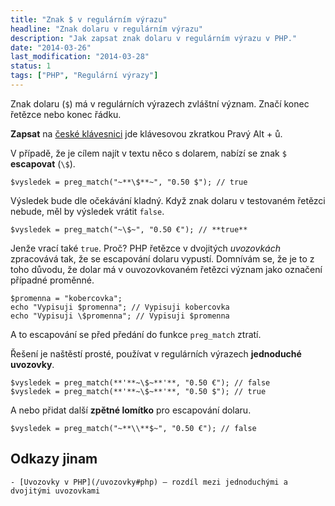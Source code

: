 ```yaml
---
title: "Znak $ v regulárním výrazu"
headline: "Znak dolaru v regulárním výrazu"
description: "Jak zapsat znak dolaru v regulárním výrazu v PHP."
date: "2014-03-26"
last_modification: "2014-03-28"
status: 1
tags: ["PHP", "Regulární výrazy"]
---
```


Znak dolaru (`$`) má v regulárních výrazech zvláštní význam. Značí konec řetězce nebo konec řádku.

  **Zapsat** na [české klávesnici](/ceska-klavesnice) jde klávesovou zkratkou Pravý Alt + ů.

V případě, že je cílem najít v textu něco s dolarem, nabízí se znak `$` **escapovat** (`\$`).

```
$vysledek = preg_match("~**\$**~", "0.50 $"); // true
```

Výsledek bude dle očekávání kladný. Když znak dolaru v testovaném řetězci nebude, měl by výsledek vrátit `false`.

```
$vysledek = preg_match("~\$~", "0.50 €"); // **true**
```

Jenže vrací také `true`. Proč? PHP řetězce v dvojitých *uvozovkách* zpracovává tak, že se escapování dolaru vypustí. Domnívám se, že je to z toho důvodu, že dolar má v ouvozovkovaném řetězci význam jako označení případné proměnné.

```
$promenna = "kobercovka";
echo "Vypisuji $promenna"; // Vypisuji kobercovka
echo "Vypisuji \$promenna"; // Vypisuji $promenna
```

A to escapování se před předání do funkce `preg_match` ztratí.

Řešení je naštěstí prosté, používat v regulárních výrazech **jednoduché uvozovky**.

```
$vysledek = preg_match(**'**~\$~**'**, "0.50 €"); // false
$vysledek = preg_match(**'**~\$~**'**, "0.50 $"); // true
```

A nebo přidat další **zpětné lomítko** pro escapování dolaru.

```
$vysledek = preg_match("~**\\**$~", "0.50 €"); // false
```

## Odkazy jinam

    - [Uvozovky v PHP](/uvozovky#php) – rozdíl mezi jednoduchými a dvojitými uvozovkami
